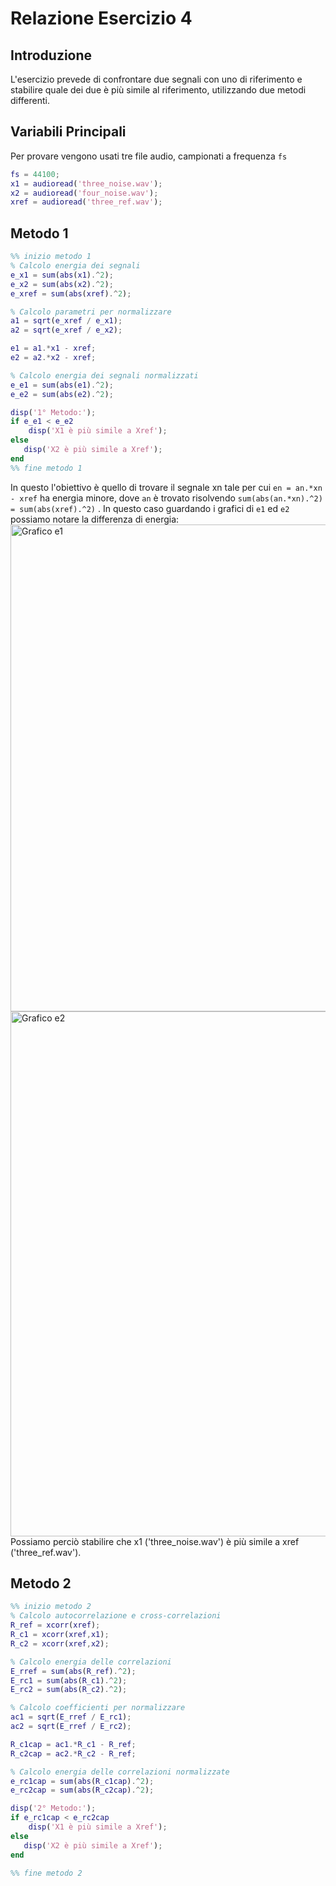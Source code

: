 # Relazione Esercizio 4

## Introduzione
L'esercizio prevede di confrontare due segnali con uno di riferimento e stabilire quale dei due è più simile al riferimento, utilizzando
due metodi differenti.

## Variabili Principali
Per provare vengono usati tre file audio, campionati a frequenza ```fs```
```matlab
fs = 44100;
x1 = audioread('three_noise.wav');
x2 = audioread('four_noise.wav');
xref = audioread('three_ref.wav');
```

## Metodo 1
```matlab
%% inizio metodo 1
% Calcolo energia dei segnali
e_x1 = sum(abs(x1).^2);
e_x2 = sum(abs(x2).^2);
e_xref = sum(abs(xref).^2);

% Calcolo parametri per normalizzare
a1 = sqrt(e_xref / e_x1);
a2 = sqrt(e_xref / e_x2);

e1 = a1.*x1 - xref;
e2 = a2.*x2 - xref;

% Calcolo energia dei segnali normalizzati
e_e1 = sum(abs(e1).^2);
e_e2 = sum(abs(e2).^2);

disp('1° Metodo:');
if e_e1 < e_e2
    disp('X1 è più simile a Xref');
else
   disp('X2 è più simile a Xref');
end
%% fine metodo 1
```
In questo l'obiettivo è quello di trovare il segnale xn tale per cui ```en = an.*xn - xref``` ha energia minore, dove ```an``` è trovato risolvendo ```sum(abs(an.*xn).^2) = sum(abs(xref).^2)``` . In questo caso guardando i grafici di ```e1``` ed ```e2``` possiamo notare la differenza di energia:
<img width="779" alt="Grafico e1" src="https://github.com/beppSpedicato/Laboratori-tes/assets/55913549/c04ddca6-ee07-4dfc-80aa-a2998e418d64">
<img width="840" alt="Grafico e2" src="https://github.com/beppSpedicato/Laboratori-tes/assets/55913549/c5e85884-da52-4ef0-baa6-e2eecf62dfc3">
Possiamo perciò stabilire che x1 ('three_noise.wav') è più simile a xref ('three_ref.wav').
## Metodo 2
```matlab
%% inizio metodo 2
% Calcolo autocorrelazione e cross-correlazioni
R_ref = xcorr(xref);
R_c1 = xcorr(xref,x1);
R_c2 = xcorr(xref,x2);

% Calcolo energia delle correlazioni
E_rref = sum(abs(R_ref).^2);
E_rc1 = sum(abs(R_c1).^2);
E_rc2 = sum(abs(R_c2).^2);

% Calcolo coefficienti per normalizzare
ac1 = sqrt(E_rref / E_rc1);
ac2 = sqrt(E_rref / E_rc2);

R_c1cap = ac1.*R_c1 - R_ref;
R_c2cap = ac2.*R_c2 - R_ref;

% Calcolo energia delle correlazioni normalizzate
e_rc1cap = sum(abs(R_c1cap).^2);
e_rc2cap = sum(abs(R_c2cap).^2);

disp('2° Metodo:');
if e_rc1cap < e_rc2cap
    disp('X1 è più simile a Xref');
else
   disp('X2 è più simile a Xref');
end

%% fine metodo 2
```
